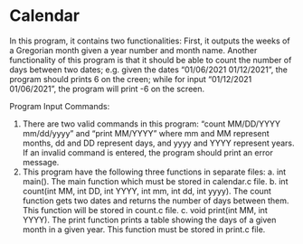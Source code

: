 # Calendar
In this program, it contains two functionalities: First, it outputs the weeks of a 
Gregorian month given a year number and month name. Another functionality of this 
program is that it should be able to count the number of days between two dates; 
e.g. given the dates “01/06/2021 01/12/2021”, the program should prints 6 on the 
creen; while for input “01/12/2021 01/06/2021”, the program will print -6 on the screen.

Program Input Commands:
1. There are two valid commands in this program: “count MM/DD/YYYY mm/dd/yyyy”
and “print MM/YYYY” where mm and MM represent months, dd and DD represent days,
and yyyy and YYYY represent years. If an invalid command is entered, the program 
should print an error message.
2. This program have the following three functions in separate files:
a. int main(). The main function which must be stored in calendar.c file.
b. int count(int MM, int DD, int YYYY, int mm, int dd, int yyyy). The count function gets 
two dates and returns the number of days between them. This function will be stored in 
count.c file.
c. void print(int MM, int YYYY). The print function prints a table showing the days of a
given month in a given year. This function must be stored in print.c file.
